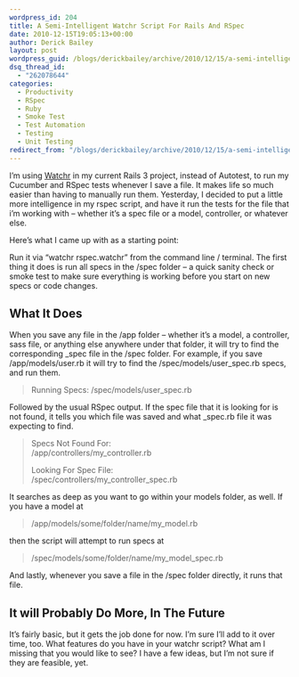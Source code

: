 ```yaml
---
wordpress_id: 204
title: A Semi-Intelligent Watchr Script For Rails And RSpec
date: 2010-12-15T19:05:13+00:00
author: Derick Bailey
layout: post
wordpress_guid: /blogs/derickbailey/archive/2010/12/15/a-semi-intelligent-watchr-script-for-rails-and-rspec.aspx
dsq_thread_id:
  - "262078644"
categories:
  - Productivity
  - RSpec
  - Ruby
  - Smoke Test
  - Test Automation
  - Testing
  - Unit Testing
redirect_from: "/blogs/derickbailey/archive/2010/12/15/a-semi-intelligent-watchr-script-for-rails-and-rspec.aspx/"
---
```

I&#8217;m using [Watchr](https://github.com/mynyml/watchr) in my current Rails 3 project, instead of Autotest, to run my Cucumber and RSpec tests whenever I save a file. It makes life so much easier than having to manually run them. Yesterday, I decided to put a little more intelligence in my rspec script, and have it run the tests for the file that i&#8217;m working with &#8211; whether it&#8217;s a spec file or a model, controller, or whatever else.

Here&#8217;s what I came up with as a starting point:</p> 

Run it via &#8220;watchr rspec.watchr&#8221; from the command line / terminal. The first thing it does is run all specs in the /spec folder &#8211; a quick sanity check or smoke test to make sure everything is working before you start on new specs or code changes.

 

## What It Does

When you save any file in the /app folder &#8211; whether it&#8217;s a model, a controller, sass file, or anything else anywhere under that folder, it will try to find the corresponding \_spec file in the /spec folder. For example, if you save /app/models/user.rb it will try to find the /spec/models/user\_spec.rb specs, and run them.

> Running Specs: /spec/models/user_spec.rb

Followed by the usual RSpec output. If the spec file that it is looking for is not found, it tells you which file was saved and what _spec.rb file it was expecting to find.

> Specs Not Found For:   
> /app/controllers/my_controller.rb
> 
> Looking For Spec File:  
> /spec/controllers/my\_controller\_spec.rb

It searches as deep as you want to go within your models folder, as well. If you have a model at

> /app/models/some/folder/name/my_model.rb

then the script will attempt to run specs at

> /spec/models/some/folder/name/my\_model\_spec.rb

And lastly, whenever you save a file in the /spec folder directly, it runs that file.

 

## It will Probably Do More, In The Future

It&#8217;s fairly basic, but it gets the job done for now. I&#8217;m sure I&#8217;ll add to it over time, too. What features do you have in your watchr script? What am I missing that you would like to see? I have a few ideas, but I&#8217;m not sure if they are feasible, yet.